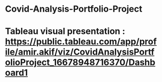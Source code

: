 # Covid-Analysis-Portfolio-Project
# Tableau visual presentation : https://public.tableau.com/app/profile/amir.akif/viz/CovidAnalysisPortfolioProject_16678948716370/Dashboard1
